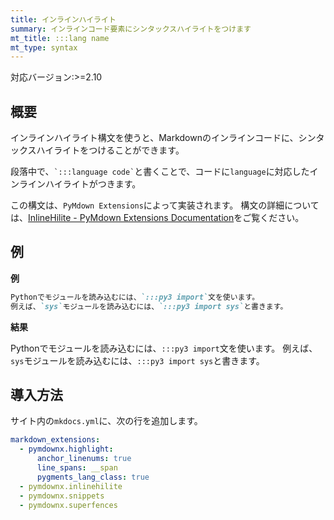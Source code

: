 ```yaml
---
title: インラインハイライト
summary: インラインコード要素にシンタックスハイライトをつけます
mt_title: :::lang name
mt_type: syntax
---
```


<span class="badge bg-primary">対応バージョン:>=2.10</span>

## 概要
インラインハイライト構文を使うと、Markdownのインラインコードに、シンタックスハイライトをつけることができます。

<p>段落中で、<code>`:::language code`</code>と書くことで、コードに<code>language</code>に対応したインラインハイライトがつきます。</p>

この構文は、`PyMdown Extensions`によって実装されます。
構文の詳細については、[InlineHilite - PyMdown Extensions Documentation](https://facelessuser.github.io/pymdown-extensions/extensions/inlinehilite/)をご覧ください。

## 例

**例**

```md
Pythonでモジュールを読み込むには、`:::py3 import`文を使います。
例えば、`sys`モジュールを読み込むには、`:::py3 import sys`と書きます。
```

**結果**

Pythonでモジュールを読み込むには、`:::py3 import`文を使います。
例えば、`sys`モジュールを読み込むには、`:::py3 import sys`と書きます。

## 導入方法
サイト内の`mkdocs.yml`に、次の行を追加します。

```yaml title="mkdocs.yml"
markdown_extensions:
  - pymdownx.highlight:
      anchor_linenums: true
      line_spans: __span
      pygments_lang_class: true
  - pymdownx.inlinehilite
  - pymdownx.snippets
  - pymdownx.superfences
```
